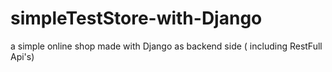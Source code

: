 # simpleTestStore-with-Django
a simple online shop made with Django as backend side ( including RestFull Api's)
